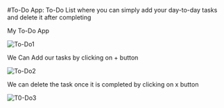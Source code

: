 #To-Do App:
To-Do List where you can simply add your day-to-day tasks and delete it after completing

My To-Do App

![To-Do1](https://user-images.githubusercontent.com/55981040/200493765-61bc1cc8-cb09-4b9c-a7ce-1158da45141e.PNG)

We Can Add our tasks by clicking on + button

![To-Do2](https://user-images.githubusercontent.com/55981040/200493989-4d45776e-63c8-4de5-8df6-97779ad54e4a.PNG)

We can delete the task once it is completed by clicking on x button


![T0-Do3](https://user-images.githubusercontent.com/55981040/200494287-feab6747-263b-4442-bfb4-45055ec57116.PNG)
